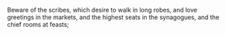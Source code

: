 Beware of the scribes, which desire to walk in long robes, and love greetings in the markets, and the highest seats in the synagogues, and the chief rooms at feasts;
